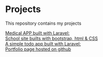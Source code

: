 # Projects
This repository contains my projects

<a href="https://ma.pace.dervac.com/">Medical APP built with Laravel:</a></br>
<a href="https://pace.dervac.com">School site builts with bootstrap, html & CSS</a></br>
<a href="https://app.pace.dervac.com/">A simple todo app built with Laravel:</a></br>
<a href="http://abdullahikabir.me">Portfolio page hosted on github</a></br>

